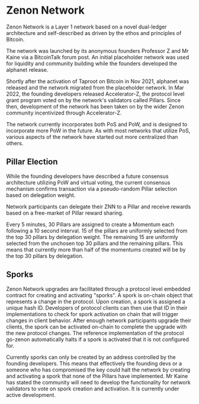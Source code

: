 # Zenon Network

Zenon Network is a Layer 1 network based on a novel dual-ledger architecture and self-described as driven by the ethos and principles of Bitcoin.

The network was launched by its anonymous founders Professor Z and Mr Kaine via a BitcoinTalk forum post.
An initial placeholder network was used for liquidity and community building while the founders developed the alphanet release.

Shortly after the activation of Taproot on Bitcoin in Nov 2021, alphanet was released and the network migrated from the placeholder network.
In Mar 2022, the founding developers released Accelerator-Z, the protocol level grant program voted on by the network's validators called Pillars.
Since then, development of the network has been taken on by the wider Zenon community incentivized through Accelerator-Z.

The network currently incorporates both PoS and PoW, and is designed to incorporate more PoW in the future.
As with most networks that utilize PoS, various aspects of the network have started out more centralized than others.

## Pillar Election

While the founding developers have described a future consensus architecture utilizing PoW and virtual voting,
the current consensus mechanism confirms transaction via a pseudo-random Pillar selection based on delegation weight.

Network participants can delegate their ZNN to a Pillar and receive rewards based on a free-market of Pillar reward sharing.

Every 5 minutes, 30 Pillars are assigned to create a Momentum each following a 10 second interval.
15 of the pillars are uniformly selected from the top 30 pillars by delegation weight.
The remaining 15 are uniformly selected from the unchosen top 30 pillars and the remaining pillars.
This means that currently more than half of the momentums created will be by the top 30 pillars by delegation.

## Sporks

Zenon Network upgrades are facilitated through a protocol level embedded contract for creating and activating "sporks".
A spork is on-chain object that represents a change in the protocol. Upon creation, a spork is assigned a unique hash ID.
Developers of protocol clients can then use that ID in their implementations to check for spork activation on chain that will trigger changes in client behavior.
After enough network participants upgrade their clients, the spork can be activated on-chain to complete the upgrade with the new protocol changes.
The reference implementation of the protocol go-zenon automatically halts if a spork is activated that it is not configured for.

Currently sporks can only be created by an address controlled by the founding developers.
This means that effectively the founding devs or a someone who has compromised the key could halt the network by creating and activating a spork that none of the Pillars have implemented.
Mr Kaine has stated the community will need to develop the functionality for network validators to vote on spork creation and activation.
It is currently under active development.
